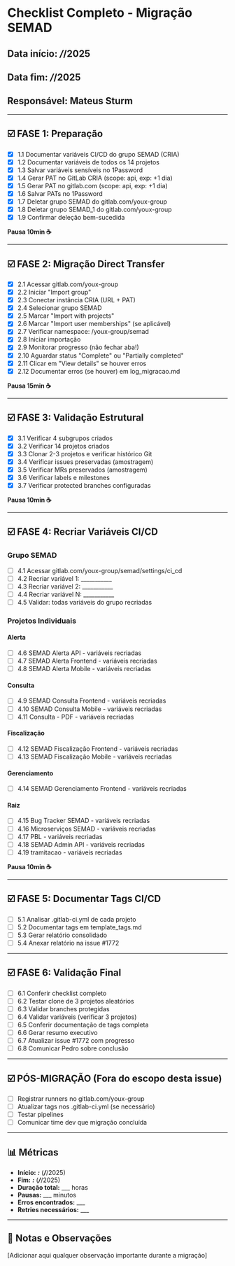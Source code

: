 # Checklist Completo - Migração SEMAD

## Data início: ___/___/2025
## Data fim: ___/___/2025
## Responsável: Mateus Sturm

---

## ☑️ FASE 1: Preparação

- [X] 1.1 Documentar variáveis CI/CD do grupo SEMAD (CRIA)
- [X] 1.2 Documentar variáveis de todos os 14 projetos
- [X] 1.3 Salvar variáveis sensíveis no 1Password
- [X] 1.4 Gerar PAT no GitLab CRIA (scope: api, exp: +1 dia)
- [X] 1.5 Gerar PAT no gitlab.com (scope: api, exp: +1 dia)
- [X] 1.6 Salvar PATs no 1Password
- [X] 1.7 Deletar grupo SEMAD do gitlab.com/youx-group
- [X] 1.8 Deletar grupo SEMAD_1 do gitlab.com/youx-group
- [X] 1.9 Confirmar deleção bem-sucedida

**Pausa 10min ☕**

---

## ☑️ FASE 2: Migração Direct Transfer

- [X] 2.1 Acessar gitlab.com/youx-group
- [X] 2.2 Iniciar "Import group"
- [X] 2.3 Conectar instância CRIA (URL + PAT)
- [X] 2.4 Selecionar grupo SEMAD
- [X] 2.5 Marcar "Import with projects"
- [X] 2.6 Marcar "Import user memberships" (se aplicável)
- [X] 2.7 Verificar namespace: /youx-group/semad
- [X] 2.8 Iniciar importação
- [X] 2.9 Monitorar progresso (não fechar aba!)
- [X] 2.10 Aguardar status "Complete" ou "Partially completed"
- [X] 2.11 Clicar em "View details" se houver erros
- [X] 2.12 Documentar erros (se houver) em log_migracao.md

**Pausa 15min ☕**

---

## ☑️ FASE 3: Validação Estrutural

- [X] 3.1 Verificar 4 subgrupos criados
- [X] 3.2 Verificar 14 projetos criados
- [X] 3.3 Clonar 2-3 projetos e verificar histórico Git
- [X] 3.4 Verificar issues preservadas (amostragem)
- [X] 3.5 Verificar MRs preservados (amostragem)
- [X] 3.6 Verificar labels e milestones
- [X] 3.7 Verificar protected branches configuradas

**Pausa 10min ☕**

---

## ☑️ FASE 4: Recriar Variáveis CI/CD

### Grupo SEMAD
- [ ] 4.1 Acessar gitlab.com/youx-group/semad/settings/ci_cd
- [ ] 4.2 Recriar variável 1: ___________
- [ ] 4.3 Recriar variável 2: ___________
- [ ] 4.4 Recriar variável N: ___________
- [ ] 4.5 Validar: todas variáveis do grupo recriadas

### Projetos Individuais

#### Alerta
- [ ] 4.6 SEMAD Alerta API - variáveis recriadas
- [ ] 4.7 SEMAD Alerta Frontend - variáveis recriadas
- [ ] 4.8 SEMAD Alerta Mobile - variáveis recriadas

#### Consulta
- [ ] 4.9 SEMAD Consulta Frontend - variáveis recriadas
- [ ] 4.10 SEMAD Consulta Mobile - variáveis recriadas
- [ ] 4.11 Consulta - PDF - variáveis recriadas

#### Fiscalização
- [ ] 4.12 SEMAD Fiscalização Frontend - variáveis recriadas
- [ ] 4.13 SEMAD Fiscalização Mobile - variáveis recriadas

#### Gerenciamento
- [ ] 4.14 SEMAD Gerenciamento Frontend - variáveis recriadas

#### Raiz
- [ ] 4.15 Bug Tracker SEMAD - variáveis recriadas
- [ ] 4.16 Microserviços SEMAD - variáveis recriadas
- [ ] 4.17 PBL - variáveis recriadas
- [ ] 4.18 SEMAD Admin API - variáveis recriadas
- [ ] 4.19 tramitacao - variáveis recriadas

**Pausa 10min ☕**

---

## ☑️ FASE 5: Documentar Tags CI/CD

- [ ] 5.1 Analisar .gitlab-ci.yml de cada projeto
- [ ] 5.2 Documentar tags em template_tags.md
- [ ] 5.3 Gerar relatório consolidado
- [ ] 5.4 Anexar relatório na issue #1772

---

## ☑️ FASE 6: Validação Final

- [ ] 6.1 Conferir checklist completo
- [ ] 6.2 Testar clone de 3 projetos aleatórios
- [ ] 6.3 Validar branches protegidas
- [ ] 6.4 Validar variáveis (verificar 3 projetos)
- [ ] 6.5 Conferir documentação de tags completa
- [ ] 6.6 Gerar resumo executivo
- [ ] 6.7 Atualizar issue #1772 com progresso
- [ ] 6.8 Comunicar Pedro sobre conclusão

---

## ☑️ PÓS-MIGRAÇÃO (Fora do escopo desta issue)

- [ ] Registrar runners no gitlab.com/youx-group
- [ ] Atualizar tags nos .gitlab-ci.yml (se necessário)
- [ ] Testar pipelines
- [ ] Comunicar time dev que migração concluída

---

## 📊 Métricas

- **Início:** ___:___ (___/___/2025)
- **Fim:** ___:___ (___/___/2025)
- **Duração total:** ___ horas
- **Pausas:** ___ minutos
- **Erros encontrados:** ___
- **Retries necessários:** ___

---

## 📝 Notas e Observações

[Adicionar aqui qualquer observação importante durante a migração]
